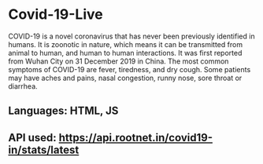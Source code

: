 # Covid-19-Live
COVID-19 is a novel coronavirus that has never been previously identified in humans. It is zoonotic in nature, which means it can be transmitted from animal to human, and human to human interactions. It was first reported from Wuhan City on 31 December 2019 in China. The most common symptoms of COVID-19 are fever, tiredness, and dry cough. Some patients may have aches and pains, nasal congestion, runny nose, sore throat or diarrhea.


## Languages: HTML, JS

## API used: https://api.rootnet.in/covid19-in/stats/latest

